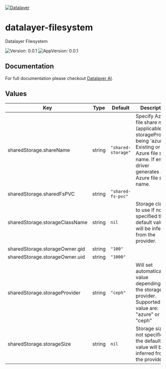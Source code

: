 [![Datalayer](https://assets.datalayer.tech/datalayer-25.svg)](https://datalayer.io)

# datalayer-filesystem

Datalayer Filesystem

![Version: 0.0.1](https://img.shields.io/badge/Version-0.0.1-informational?style=flat-square) ![AppVersion: 0.0.1](https://img.shields.io/badge/AppVersion-0.0.1-informational?style=flat-square)

## Documentation

For full documentation please checkout [Datalayer AI](https://datalayer.ai).

## Values

| Key | Type | Default | Description |
|-----|------|---------|-------------|
| sharedStorage.shareName | string | `"shared-storage"` | Specify Azure file share name (applicable for storageProvider being 'azure'). Existing or new Azure file share name. If empty, driver generates an Azure file share name. |
| sharedStorage.sharedFsPVC | string | `"shared-fs-pvc"` |  |
| sharedStorage.storageClassName | string | `nil` | Storage class to use If not specified the default value will be inferred from the provider. |
| sharedStorage.storageOwner.gid | string | `"100"` |  |
| sharedStorage.storageOwner.uid | string | `"1000"` |  |
| sharedStorage.storageProvider | string | `"ceph"` | Will set automatically value depending on the storage provider. Supported value are: "azure" or "ceph" |
| sharedStorage.storageSize | string | `nil` | Storage size If not specified the default value will be inferred from the provider. |

